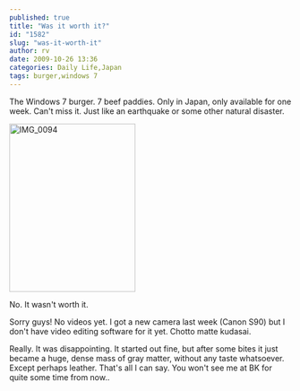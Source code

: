```yaml
---
published: true
title: "Was it worth it?"
id: "1582"
slug: "was-it-worth-it"
author: rv
date: 2009-10-26 13:36
categories: Daily Life,Japan
tags: burger,windows 7
---
```

The Windows 7 burger. 7 beef paddies. Only in Japan, only available for one week. Can't miss it. Just like an earthquake or some other natural disaster.

<a href="https://s3.amazonaws.com/cfwblog/uploads/2009/10/img_0094.jpg"><img class="aligncenter size-medium wp-image-1583" title="IMG_0094" src="https://s3.amazonaws.com/cfwblog/uploads/2009/10/img_0094.jpg?w=225" alt="IMG_0094" width="225" height="300" /></a>

No. It wasn't worth it.

Sorry guys! No videos yet. I got a new camera last week (Canon S90) but I don't have video editing software for it yet. Chotto matte kudasai.

Really. It was disappointing. It started out fine, but after some bites it just became a huge, dense mass of gray matter, without any taste whatsoever. Except perhaps leather. That's all I can say. You won't see me at BK for quite some time from now..
